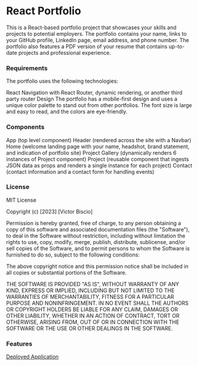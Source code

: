 # React Portfolio
This is a React-based portfolio project that showcases your skills and projects to potential employers. The portfolio contains your name, links to your GitHub profile, LinkedIn page, email address, and phone number. The portfolio also features a PDF version of your resume that contains up-to-date projects and professional experience.

### Requirements
The portfolio uses the following technologies:

React
Navigation with React Router, dynamic rendering, or another third party router
Design
The portfolio has a mobile-first design and uses a unique color palette to stand out from other portfolios. The font size is large and easy to read, and the colors are eye-friendly.

### Components
App (top level component)
Header (rendered across the site with a Navbar)
Home (welcome landing page with your name, headshot, brand statement, and indication of portfolio site)
Project Gallery (dynamically renders 6 instances of Project component)
Project (reusable component that ingests JSON data as props and renders a single instance for each project)
Contact (contact information and a contact form for handling events)

### License
MIT License

Copyright (c) [2023] [Victor Biscio]

Permission is hereby granted, free of charge, to any person obtaining a copy of this software and associated documentation files (the "Software"), to deal in the Software without restriction, including without limitation the rights to use, copy, modify, merge, publish, distribute, sublicense, and/or sell copies of the Software, and to permit persons to whom the Software is furnished to do so, subject to the following conditions:

The above copyright notice and this permission notice shall be included in all copies or substantial portions of the Software.

THE SOFTWARE IS PROVIDED "AS IS", WITHOUT WARRANTY OF ANY KIND, EXPRESS OR IMPLIED, INCLUDING BUT NOT LIMITED TO THE WARRANTIES OF MERCHANTABILITY, FITNESS FOR A PARTICULAR PURPOSE AND NONINFRINGEMENT. IN NO EVENT SHALL THE AUTHORS OR COPYRIGHT HOLDERS BE LIABLE FOR ANY CLAIM, DAMAGES OR OTHER LIABILITY, WHETHER IN AN ACTION OF CONTRACT, TORT OR OTHERWISE, ARISING FROM, OUT OF OR IN CONNECTION WITH THE SOFTWARE OR THE USE OR OTHER DEALINGS IN THE SOFTWARE.

### Features

[Deployed Application]()